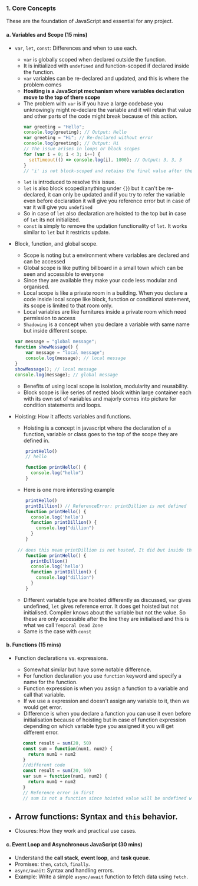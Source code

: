 ### **1. Core Concepts**

These are the foundation of JavaScript and essential for any project.

#### **a. Variables and Scope (15 mins)**

- `var`, `let`, `const`: Differences and when to use each.
	- `var` is globally scoped when declared outside the function. 
	- It is initialized with `undefined` and function-scoped if declared inside the function.
	- `var` variables can be re-declared and updated, and this is where the problem comes
	- **Hositing is a JavaScript mechanism where variables declaration move to the top of there scope**
	- The problem with `var` is if you have a large codebase you unknowingly might re-declare the variable and it will retain that value and other parts of the code might break because of this action.
		```javascript
		var greeting = "Hello";
		console.log(greeting); // Output: Hello
		var greeting = "Hi"; // Re-declared without error
		console.log(greeting); // Output: Hi
		// The issue arises in loops or block scopes
		for (var i = 0; i < 3; i++) {
		  setTimeout(() => console.log(i), 1000); // Output: 3, 3, 3
		}
		// 'i' is not block-scoped and retains the final value after the loop.
		```
	- `let` is introduced to resolve this issue. 
	- `let` is also block scoped(anything under `{}`) but it can't be re-declared, it can only be updated and if you try to refer the variable even before declaration it will give you reference error but in case of var it will give you `undefined`
	- So in case of `let` also declaration are hoisted to the top but in case of `let` its not initialized.
	- `const` is simply to remove the updation functionality of `let`. It works similar to `let` but it restricts update.

- Block, function, and global scope.
	- Scope is noting but a environment where variables are declared and can be accessed
	- Global scope is like putting billboard in a small town which can be seen and accessible to everyone
	- Since they are available they make your code less modular and organised.
	- Local scope is like a private room in a building. When you declare a code inside local scope like block, function or conditional statement, its scope is limited to that room only.
	- Local variables are like furnitures inside a private room which need permission to access
	- `Shadowing` is a concept when you declare a variable with same name but inside different scope.
	 ```javascript
	 var message = "global message";
	 function showMessage() {
		 var message = "local message";
		 console.log(message); // local message
	 }
	 showMessage(); // local message
	 console.log(message); // global message
	 ```
	- Benefits of using local scope is isolation, modularity and reusability.
	- Block scope is like series of nested block within large container each with its own set of variables and majorly comes into picture for condition statements and loops.

- Hoisting: How it affects variables and functions.
	- Hoisting is a concept in javascript where the declaration of a function, variable or class goes to the top of the scope they are defined in.
	```javascript
		printHello()
		// hello

		function printHello() {
		  console.log("hello")
		}
    ```
	- Here is one more interesting example
	```javascript	
		printHello()
		printDillion() // ReferenceError: printDillion is not defined
		function printHello() {
		  console.log('hello')
		  function printDillion() {
		    console.log("dillion")
		  }
		}
		
	 // does this mean printDillion is not hosted, It did but inside the function scope. To resolve this :-
		function printHello() {
		  printDillion()
		  console.log('hello')
		  function printDillion() {
		    console.log("dillion")
		  }
		}
    ```
    - Different variable type are hoisted differently as discussed, `var` gives undefined, `let` gives reference error. It does get hoisted but not initialised. Compiler knows about the variable but not the value. So these are only accessible after the line they are initialised and this is what we call `Temporal Dead Zone`
	- Same is the case with `const`


#### **b. Functions (15 mins)**

- Function declarations vs. expressions.
	- Somewhat similar but have some notable difference.
	- For function declaration you use `function` keyword and specify a name for the function.
	- Function expression is when you assign a function to a variable and call that variable.
	- If we use a expression and doesn't assign any variable to it, then we would get error.
	- Difference is when you declare a function you can use it even before initialisation because of hoisting but in case of function expression depending on which variable type you assigned it you will get different error.
	 ```javascript
		const result = sum(20, 50)
		const sum = function(num1, num2) {
		  return num1 + num2
		}
		//different code
		const result = sum(20, 50)
		var sum = function(num1, num2) {
		  return num1 + num2
		}
		// Reference error in first
		// sum is not a function since hoisted value will be undefined which is          not a function
     ```

- Arrow functions: Syntax and `this` behavior.
	- 


- Closures: How they work and practical use cases.

#### **c. Event Loop and Asynchronous JavaScript (30 mins)**

- Understand the **call stack**, **event loop**, and **task queue**.
- Promises: `then`, `catch`, `finally`.
- `async/await`: Syntax and handling errors.
- Example: Write a simple `async/await` function to fetch data using `fetch`.
